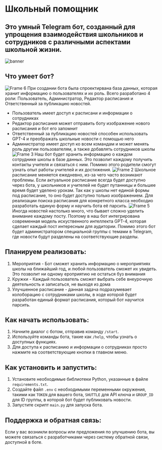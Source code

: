 
# Школьный помощник

## Это умный Telegram бот, созданный для упрощения взаимодействия школьников и сотрудников с различными аспектами школьной жизни.
![banner](https://github.com/Petrowf/school_bot/assets/155871506/a11b6fb4-d16a-4d00-bbbd-62f3b8ba6f43)
## Что умеет бот?
![Frame 6](https://github.com/Petrowf/school_bot/assets/81552252/5f625883-53d5-46e0-add9-2509f835fd59)
При создании бота была спроектирвана база данных, которая хранит информацию о пользователях и их роль. Всего разработано 4 роли: Пользователь, Администратор, Редактор расписания и Ответственный за публикацию новостей. 
* Пользователь имеет доступ к расписани и информации о сотрудниках
* Редактор расписания может отправить боту изображение нового расписания и бот его запомнит
* Ответственный за публикацию новостей способен использовать GPT-4 и преображать школьные новости с помощью него
* Администратор имеет доступ ко всем командам и может менять роль другим пользователям, а также добавлять сотрудников школы
![Frame 3](https://github.com/Petrowf/school_bot/assets/81552252/b25d9c10-2b87-4c27-b86f-83a80bc19bf7)
Наш бот будет хранить информацию о каждом сотруднике школы в базе данных. Это позволит каждому получить контакты учителя и связаться с ним. Помимо этого родители смогут узнать опыт работы учителей и их достижения.
![Frame 2](https://github.com/Petrowf/school_bot/assets/81552252/5dbf00c9-c7d3-4aed-b754-be1faa7883e2)
Школьное расписание меняется ежедневно, из-за чего часто возникают проблемы. Если актуальное расписание всегда будет доступно через бота, у школьников и учителей не будет путанницы и большее время будет уделено урокам. Так как у школы нет единой формы под расписание, то оно будет доступно только изображением. Для реализации поиска расписания для конкретного класса необходио разработать единую форму и научить бота её парсить.
![Frame 5](https://github.com/Petrowf/school_bot/assets/81552252/ee4b58cc-9925-42c2-8377-18be7b54556b)
Иногда новостей настолько много, что бывает сложно уделить внимание каждому посту. Поэтому в наш бот интегрирована современная модель искуственного интеллекта GPT-4, которая сделает каждый пост интересным для аудитории. Помимо этого бот будет администратором специальной группы с темами  в Telegram, где новости будут разделены на соответствующие разделы.

## Планируем реализовать:
1. Мероприятия - Бот сможет хранить информацию о мероприятиях школы на ближайший год, и любой пользователь сможет их увидеть. Это позволит ни одному ероприятию не остаться буз внимания
2. Кружки - Каждый пользователь сможет выбрать себе внеурочную деятельность и записаться, не выходя из дома
3. Улучшенное расписание - данная задача подразумевает колоборацию с сотрудниками школы, в ходе которой будет разработан единый формат расписания, который бот научится парсить.


## Как начать использовать:

1. Начните диалог с ботом, отправив команду `/start`.
2. Используйте команды бота, такие как `/help`, чтобы узнать о доступных функциях.
3. Для доступа к расписанию и информации о сотрудниках просто нажмите на соответствующие кнопки в главном меню.

## Как установить и запустить:

1. Установите необходимые библиотеки Python, указанные в файле `requirements.txt`.
2. Создайте файл `.env` с необходимыми переменными окружения, такими как `TOKEN` для вашего бота, `SHUTTLE` для API ключа и `GROUP_ID` для ID группы, в которой бот будет публиковать новости.
3. Запустите скрипт `main.py` для запуска бота.

## Поддержка и обратная связь:

Если у вас возникли вопросы или предложения по улучшению бота, вы можете связаться с разработчиками через систему обратной связи, доступной в боте.
